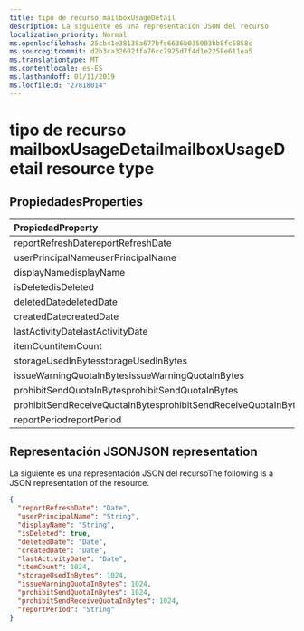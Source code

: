 ```yaml
---
title: tipo de recurso mailboxUsageDetail
description: La siguiente es una representación JSON del recurso
localization_priority: Normal
ms.openlocfilehash: 25cb41e38138a677bfc6636b035003bb8fc5858c
ms.sourcegitcommit: d2b3ca32602ffa76cc7925d7f4d1e2258e611ea5
ms.translationtype: MT
ms.contentlocale: es-ES
ms.lasthandoff: 01/11/2019
ms.locfileid: "27818014"
---
```

# <a name="mailboxusagedetail-resource-type"></a><span data-ttu-id="51532-103">tipo de recurso mailboxUsageDetail</span><span class="sxs-lookup"><span data-stu-id="51532-103">mailboxUsageDetail resource type</span></span>

## <a name="properties"></a><span data-ttu-id="51532-104">Propiedades</span><span class="sxs-lookup"><span data-stu-id="51532-104">Properties</span></span>

| <span data-ttu-id="51532-105">Propiedad</span><span class="sxs-lookup"><span data-stu-id="51532-105">Property</span></span>                        | <span data-ttu-id="51532-106">Tipo</span><span class="sxs-lookup"><span data-stu-id="51532-106">Type</span></span>    |
| :------------------------------ | :------ |
| <span data-ttu-id="51532-107">reportRefreshDate</span><span class="sxs-lookup"><span data-stu-id="51532-107">reportRefreshDate</span></span>               | <span data-ttu-id="51532-108">Fecha</span><span class="sxs-lookup"><span data-stu-id="51532-108">Date</span></span>    |
| <span data-ttu-id="51532-109">userPrincipalName</span><span class="sxs-lookup"><span data-stu-id="51532-109">userPrincipalName</span></span>               | <span data-ttu-id="51532-110">Cadena</span><span class="sxs-lookup"><span data-stu-id="51532-110">String</span></span>  |
| <span data-ttu-id="51532-111">displayName</span><span class="sxs-lookup"><span data-stu-id="51532-111">displayName</span></span>                     | <span data-ttu-id="51532-112">Cadena</span><span class="sxs-lookup"><span data-stu-id="51532-112">String</span></span>  |
| <span data-ttu-id="51532-113">isDeleted</span><span class="sxs-lookup"><span data-stu-id="51532-113">isDeleted</span></span>                       | <span data-ttu-id="51532-114">Booleano</span><span class="sxs-lookup"><span data-stu-id="51532-114">Boolean</span></span> |
| <span data-ttu-id="51532-115">deletedDate</span><span class="sxs-lookup"><span data-stu-id="51532-115">deletedDate</span></span>                     | <span data-ttu-id="51532-116">Fecha</span><span class="sxs-lookup"><span data-stu-id="51532-116">Date</span></span>    |
| <span data-ttu-id="51532-117">createdDate</span><span class="sxs-lookup"><span data-stu-id="51532-117">createdDate</span></span>                     | <span data-ttu-id="51532-118">Fecha</span><span class="sxs-lookup"><span data-stu-id="51532-118">Date</span></span>    |
| <span data-ttu-id="51532-119">lastActivityDate</span><span class="sxs-lookup"><span data-stu-id="51532-119">lastActivityDate</span></span>                | <span data-ttu-id="51532-120">Fecha</span><span class="sxs-lookup"><span data-stu-id="51532-120">Date</span></span>    |
| <span data-ttu-id="51532-121">itemCount</span><span class="sxs-lookup"><span data-stu-id="51532-121">itemCount</span></span>                       | <span data-ttu-id="51532-122">Int64</span><span class="sxs-lookup"><span data-stu-id="51532-122">Int64</span></span>   |
| <span data-ttu-id="51532-123">storageUsedInBytes</span><span class="sxs-lookup"><span data-stu-id="51532-123">storageUsedInBytes</span></span>              | <span data-ttu-id="51532-124">Int64</span><span class="sxs-lookup"><span data-stu-id="51532-124">Int64</span></span>   |
| <span data-ttu-id="51532-125">issueWarningQuotaInBytes</span><span class="sxs-lookup"><span data-stu-id="51532-125">issueWarningQuotaInBytes</span></span>        | <span data-ttu-id="51532-126">Int64</span><span class="sxs-lookup"><span data-stu-id="51532-126">Int64</span></span>   |
| <span data-ttu-id="51532-127">prohibitSendQuotaInBytes</span><span class="sxs-lookup"><span data-stu-id="51532-127">prohibitSendQuotaInBytes</span></span>        | <span data-ttu-id="51532-128">Int64</span><span class="sxs-lookup"><span data-stu-id="51532-128">Int64</span></span>   |
| <span data-ttu-id="51532-129">prohibitSendReceiveQuotaInBytes</span><span class="sxs-lookup"><span data-stu-id="51532-129">prohibitSendReceiveQuotaInBytes</span></span> | <span data-ttu-id="51532-130">Int64</span><span class="sxs-lookup"><span data-stu-id="51532-130">Int64</span></span>   |
| <span data-ttu-id="51532-131">reportPeriod</span><span class="sxs-lookup"><span data-stu-id="51532-131">reportPeriod</span></span>                    | <span data-ttu-id="51532-132">String</span><span class="sxs-lookup"><span data-stu-id="51532-132">String</span></span>  |

## <a name="json-representation"></a><span data-ttu-id="51532-133">Representación JSON</span><span class="sxs-lookup"><span data-stu-id="51532-133">JSON representation</span></span>

<span data-ttu-id="51532-134">La siguiente es una representación JSON del recurso</span><span class="sxs-lookup"><span data-stu-id="51532-134">The following is a JSON representation of the resource.</span></span>

<!-- {
  "blockType": "resource",
  "@odata.type": "microsoft.graph.mailboxUsageDetail"
} -->

```json
{
  "reportRefreshDate": "Date", 
  "userPrincipalName": "String", 
  "displayName": "String", 
  "isDeleted": true, 
  "deletedDate": "Date", 
  "createdDate": "Date", 
  "lastActivityDate": "Date", 
  "itemCount": 1024, 
  "storageUsedInBytes": 1024, 
  "issueWarningQuotaInBytes": 1024, 
  "prohibitSendQuotaInBytes": 1024, 
  "prohibitSendReceiveQuotaInBytes": 1024, 
  "reportPeriod": "String"
}
```
